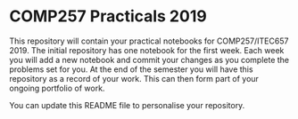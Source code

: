 # COMP257 Practicals 2019


This repository  will contain your practical notebooks for COMP257/ITEC657 2019.  The initial
repository has one notebook for the first week. Each week you will add a new notebook and commit
your changes as you complete the problems set for you.  At the end of the semester you will have
this repository as a record of your work.  This can then form part of your ongoing portfolio of work.

You can update this README file to personalise your repository.  




